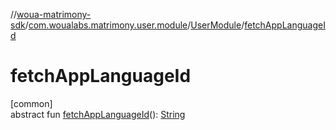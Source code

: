 //[woua-matrimony-sdk](../../../index.md)/[com.woualabs.matrimony.user.module](../index.md)/[UserModule](index.md)/[fetchAppLanguageId](fetch-app-language-id.md)

# fetchAppLanguageId

[common]\
abstract fun [fetchAppLanguageId](fetch-app-language-id.md)(): [String](https://kotlinlang.org/api/latest/jvm/stdlib/kotlin/-string/index.html)

